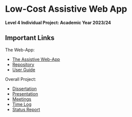 #  Low-Cost Assistive Web App

**Level 4 Individual Project: Academic Year 2023/24**

## Important Links

The Web-App:
- [The Assistive Web-App](https://deden3791.github.io/L4Project/)
- [Repository](https://github.com/deden3791/L4Project/tree/main/main/my-app)
- [User Guide](https://github.com/deden3791/L4Project/blob/main/main/UserGuides/UserGuide.md)

Overall Project:
- [Dissertation]()
- [Presentation]()
- [Meetings](https://dereksomerville.atlassian.net/l/cp/ChUvmdoq)
- [Time Log]()
- [Status Report](https://github.com/deden3791/L4Project/blob/main/dissertation/example_template/status_report/StatusReport.pdf)
